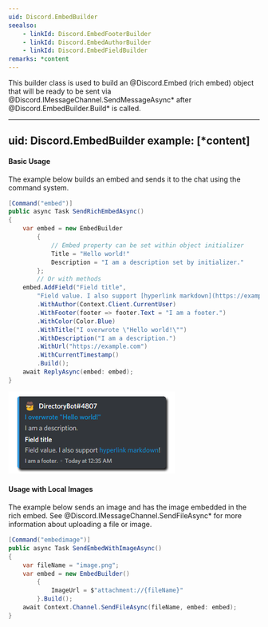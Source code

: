 ```yaml
---
uid: Discord.EmbedBuilder
seealso:
    - linkId: Discord.EmbedFooterBuilder
    - linkId: Discord.EmbedAuthorBuilder
    - linkId: Discord.EmbedFieldBuilder
remarks: *content
---
```


This builder class is used to build an @Discord.Embed (rich embed)
object that will be ready to be sent via @Discord.IMessageChannel.SendMessageAsync*
after @Discord.EmbedBuilder.Build* is called.

---
uid: Discord.EmbedBuilder
example: [*content]
---

#### Basic Usage

The example below builds an embed and sends it to the chat using the
command system.

```cs
[Command("embed")]
public async Task SendRichEmbedAsync()
{
    var embed = new EmbedBuilder
        {
            // Embed property can be set within object initializer
            Title = "Hello world!"
            Description = "I am a description set by initializer."
        };
        // Or with methods
    embed.AddField("Field title",
        "Field value. I also support [hyperlink markdown](https://example.com)!")
        .WithAuthor(Context.Client.CurrentUser)
        .WithFooter(footer => footer.Text = "I am a footer.")
        .WithColor(Color.Blue)
        .WithTitle("I overwrote \"Hello world!\"")
        .WithDescription("I am a description.")
        .WithUrl("https://example.com")
        .WithCurrentTimestamp()
        .Build();
    await ReplyAsync(embed: embed);
}
```

![Embed Example](images/embed-example.png)

#### Usage with Local Images

The example below sends an image and has the image embedded in the rich
embed. See @Discord.IMessageChannel.SendFileAsync* for more information
about uploading a file or image.

```cs
[Command("embedimage")]
public async Task SendEmbedWithImageAsync()
{
    var fileName = "image.png";
    var embed = new EmbedBuilder()
        {
            ImageUrl = $"attachment://{fileName}"
        }.Build();
    await Context.Channel.SendFileAsync(fileName, embed: embed);
}
```